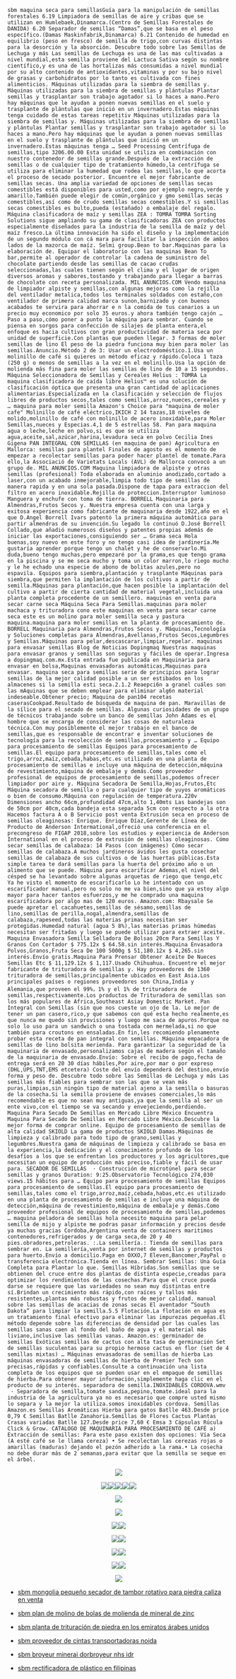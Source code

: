 
```
sbm maquina seca para semillasGuía para la manipulación de semillas forestales 6.19 Limpiadora de semillas de aire y cribas que se utilizan en Humlebaek,Dinamarca.(Centro de Semillas Forestales de DANIDA) 6.20 Separador de semillas “Damas”,que se basa en el peso específico.(Damas Maskinfabrik,Dinamarca) 6.21 Contenido de humedad en equilibrio (peso en fresco) de semilla de trigo,con curvas distintas para la desorción y la absorción. Descubre todo sobre las Semillas de Lechuga y más Las semillas de Lechuga es una de las mas cultivadas a nivel mundial,esta semilla proviene del Lactuca Sativa según su nombre científico,y es una de las hortalizas más consumidas a nivel mundial por su alto contenido de antioxidantes,vitaminas y por su bajo nivel de grasas y carbohidratos por lo tanto es cultivada con fines alimenticios. Máquinas utilizadas para la siembra de semillas y. Máquinas utilizadas para la siembra de semillas y plántulas Plantar semillas y trasplantar son trabajo agotador si lo haces a mano.Pero hay máquinas que le ayudan a ponen nuevas semillas en el suelo y trasplante de plántulas que inició en un invernadero.Estas máquinas tenga cuidado de estas tareas repetitiv Máquinas utilizadas para la siembra de semillas y. Máquinas utilizadas para la siembra de semillas y plántulas Plantar semillas y trasplantar son trabajo agotador si lo haces a mano.Pero hay máquinas que le ayudan a ponen nuevas semillas en el suelo y trasplante de plántulas que inició en un invernadero.Estas máquinas tenga … Seed Processing Centrífuga de semillas,tipo 3206.00.00 Esta unidad se utiliza en combinación con nuestro contenedor de semillas grande.Después de la extracción de semillas o de cualquier tipo de tratamiento húmedo,la centrífuga se utiliza para eliminar la humedad que rodea las semillas,lo que acorta el proceso de secado posterior. Encuentre el mejor fabricante de semillas secas. Una amplia variedad de opciones de semillas secas comestibles está disponibles para usted,como por ejemplo negro,verde y amarillo.También puede elegir de común,orgánico y gmo semillas secas comestibles,así como de crudo semillas secas comestibles.Y si semillas secas comestibles es bulto,pueda (estañado) o embalaje del regalo. Máquina clasificadora de maíz y semillas ZEA : TOMRA TOMRA Sorting Solutions sigue ampliando su gama de clasificadoras ZEA con productos especialmente diseñados para la industria de la semilla de maíz y del maíz fresco.La última innovación ha sido el diseño y la implementación de un segundo módulo con cá mara para facilitar la inspección de ambos lados de la mazorca de maíz. Selmi group.Bean to bar.Maquinas para la elaboración de. Equipar el laboratorio con las maquinas Bean To bar,permite al operador de controlar la cadena de suministro del chocolate partiendo desde las semillas de cacao crudas seleccionadas,las cuales tienen según el clima y el lugar de origen diversos aromas y sabores,tostando y trabajando para llegar a barras de chocolate con receta personalizada. MIL ANUNCIOS.COM Vendo maquina de limpiador alpiste y semillas,con algunas mejoras como la rejilla del ventilador metalica,todos los terminales soldados con estaño,con ventilador de primera calidad marca sunon,barnizado y con buenos acabados te servira para ahorrar e n la comida de tus canarios a un precio muy economico por solo 35 euros.y ahora también tengo cajón … Paso a paso,cómo poner a punto la máquina para sembrar. Cuando se piensa en sorgos para confección de silajes de planta entera,el enfoque es hacia cultivos con gran productividad de materia seca por unidad de superficie.Con plantas que pueden llegar. 3 formas de moler semillas de lino El peso de la piedra funciona muy bien para moler las semillas.Anuncio.Método 2 de 3: Usar un electrodoméstico.1.Usa un molinillo de café si quieres un método eficaz y rápido.Coloca 1 taza (250 g) o menos de semillas a la vez en el molinillo.Usa la opción de molienda más fina para moler las semillas de lino de 10 a 15 segundos. Máquina Seleccionadora de Semillas y Cereales Helius : TOMRA La maquina clasificadora de caída libre Helius™ es una solución de clasificación óptica que presenta una gran cantidad de aplicaciones alimentarias.Especializada en la clasificación y selección de flujos libres de productos secos,tales como semillas,arroz,nueces,cereales y … maquina para moler semilla Amazon's Choice para "maquina de moler cafe" Molinillo de café eléctrico,IKICH 2 14 tazas,18 niveles de molido,molinillo de café con molinillo de acero inoxidable,para Moler Semillas,nueces y Especias.4,1 de 5 estrellas 58. Pan para maquina agua o leche,leche en polvo,si es que se utiliza agua,aceite,sal,azúcar,harina,levadura seca en polvo Cecilia Ines Gigena PAN INTEGRAL CON SEMILLAS (en maquina de pan) Agricultura en Mallorca: semillas para plantel Finales de agosto es el momento de empezar a recolectar semillas para poder hacer plantel de tomate.Para ello,la Associació de Varietats Locals (AVL) de Mallorca convocó a un grupo de. MIL ANUNCIOS.COM Maquina limpiadora de alpiste y otras semillas (profesional) Toda elaborada en aluminio anodizado,cortado a laser,con un acabado inmejorable,limpia todo tipo de semillas de manera rapida y en una sola pasada.Dispone de tapa para extraccion del filtro en acero inoxidable.Rejilla de proteccion.Interruptor luminoso Manguera y enchufe con toma de tierra. BORRELL Maquinaria para Almendras,Frutos Secos y. Nuestra empresa cuenta con una larga y exitosa experiencia como fabricante de maquinaria desde 1922,año en el que D.Angel Borrell Ivars patentó la primera máquina automática para partir almendras de su invención.Su legado lo continuó D.José Borrell Collado,que añadió numerosos diseños y patentes propias además de iniciar las exportaciones,consiguiendo ser … Grama seca Hola buenas,soy nuevo en este foro y no tengo casi idea de jardinería.Me gustaría aprender porque tengo un chalet y he de conservarlo.Mi duda,bueno tengo muchas,pero empezaré por la grama,es que tengo grama en la piscina y se me seca mucho y toma un color marron,lo riego mucho y le he echado una especie de abono de bolitas azules,pero no espavila. Equipos para siembra,plantación y trasplante Máquinas para siembra,que permiten la implantación de los cultivos a partir de semilla.Máquinas para plantación,que hacen posible la implantación del cultivo a partir de cierta cantidad de material vegetal,incluida una planta completa procedente de un semillero. maquinas en venta para secar carne seca Máquina Seca Para Semillas.maquinas para moler machaca y trituradora cono este maquinas en venta para secar carne seca este es un molino para moler semilla seca y pastura maquina.maquina para moler semillas en la planta de procesamiento de. BORRELL Maquinaria para Almendras,Frutos Secos y. Máquinas,Tecnología y Soluciones completas para Almendras,Avellanas,Frutos Secos,Legumbres y Semillas.Máquinas para pelar,descascarar,limpiar,repelar. maquinas para envasar semillas Blog de Noticias Dopingmaq Nuestras maquinas para envasar granos y semillas son seguras y fáciles de operar.Ingresa a dopingmaq.com.mx.Esta entrada fue publicada en Maquinaria para envasar en bolsa,Maquinas envasadoras automáticas,Maquinas para envasar. maquina seca para semillas serie de principios para lograr semillas de la mejor calidad posible a un ser estibados en los almacenes si la semilla esti seca.2.1.2 Reaepci6n a granel cuáles son las mAquinas que se deben emplear para eliminar alg6n material indeseable.Obtener precio; Maquina de pan104 recetas caserasCookpad.Resultado de búsqueda de maquina de pan. Maravillas de la sílice para el secado de semillas. Algunas curiosidades de un grupo de técnicos trabajando sobre un banco de semillas John Adams es el hombre que se encarga de considerar las cosas de naturaleza técnica.Con muy posiblemente el mejor trabajo en el banco de semillas,que es responsable de encontrar e inventar soluciones de tecnología para la recolección de semillas,procesamiento y … Equipo para procesamiento de semillas Equipos para procesamiento de semillas.El equipo para procesamiento de semillas,tales como el trigo,arroz,maíz,cebada,habas,etc.es utilizado en una planta de procesamiento de semillas e incluye una máquina de detección,máquina de revestimiento,máquina de embalaje y demás.Como proveedor profesional de equipos de procesamiento de semillas,podemos ofrecer limpiador por aire y. Máquina Secadora De Semilla,Hojas,Frutos,Etc Máquina secadora de semilla o para cualquier tipo de yuyos aromáticos o bien de consumo.Máquina con regulación de temperatura.220v Dimensiones ancho 66cm,profundidad 47cm,alto 1,40mts Las bandejas son de 50cm por 40cm,cada bandeja esta separada 5cm con respecto a la otra Hacemos factura A o B Servicio post venta Extrusión seca en proceso de semillas oleaginosas: Enrique. Enrique Díaz,Gerente de Línea de Producto de Anderson Intermational,ofreció una conferencia en el precongreso de FIGAP 2018,sobre los estudios y experiencia de Anderson International en el proceso de extrusión de semillas oleaginosas. Cómo secar semillas de calabaza: 14 Pasos (con imágenes) Cómo secar semillas de calabaza.A muchos jardineros ávidos les gusta cosechar semillas de calabaza de sus cultivos o de las huertas públicas.Esta simple tarea te dará semillas para la huerta del próximo año o un alimento que se puede. Máquina para escarificar Ademas,el nivel del césped se ha levantado sobre algunas arquetas de riego que tengo,etc Ya he visto el momento de escarificarlo Lo he intentado con un escarificador manual,pero no solo no me va bien,sino que ya estoy algo mayor para hacer tantos esfuerzos,y me he comprado una maquina escarificadora por algo mas de 120 euros. Amazon.com: Rbaysale Se puede apretar el cacahuetes,semillas de sésamo,semillas de lino,semillas de perilla,nogal,almendra,semillas de calabaza,rapeseed,todas las materias primas necesitan ser protegidas.Humedad natural (agua 5 8%),las materias primas húmedas necesitan ser fritadas y luego se puede utilizar para extraer aceite. Maquina Envasadora Semilla Selladora De Bolsas 20cm Para Semillas Y Granos Con Cortador $ 775.12x $ 64.58.sin interés.Maquina Envasadora Polvos,Granos,Fruta Seca De 100 5000g $ 51,180.12x $ 4,265.sin interés.Envío gratis.Maquina Para Prensar Obtener Aceite De Nueces Semillas Etc $ 11,129.12x $ 1,117.Usado Chihuahua. Encuentre el mejor fabricante de trituradora de semillas y. Hay proveedores de 1360 trituradora de semillas,principalmente ubicados en East Asia.Los principales países o regiones proveedores son China,India y Alemania,que proveen el 99%，1% y el 1% de trituradora de semillas,respectivamente.Los productos de Trituradora de semillas son los más populares de Africa,Southeast Asiay Domestic Market. Pan Integral con Semillas (sin que nos cueste un ojo de la. Lo mejor de tener un pan casero,rico,y que sabemos con qué esta hecho realmente,es que nunca me quedo sin provisiones y luego me saca de apuros.Porque no solo lo uso para un sandwich o una tostada con mermelada,si no que también para croutons en ensaladas.En fin,les recomiendo plenamente probar esta receta de pan integral con semillas. Máquina empacadora de semillas de lino bolsita merienda. Para garantizar la seguridad de la maquinaria de envasado,personalizamos cajas de madera según el tamaño de la maquinaria de envasado.Envío: Sobre el recibo de pago,fecha de entrega será en 20 30 días hábiles,Por aire,por mar o por expreso (DHL,UPS,TNT,EMS etcetera) Coste del envío dependerá del destino,envío forma y peso de. Descubre todo sobre las Semillas de Lechuga y más Las semillas más fiables para sembrar son las que se vean más puras,limpias,sin ningún tipo de material ajeno a la semilla o basuras de la cosecha.Si la semilla proviene de envases comerciales,lo más recomendable es que no sean muy antiguas,ya que la semilla al ser un ente vivo,con el tiempo se va secando y envejeciendo,perdiendo. Maquina Para Secado De Semillas en Mercado Libre México Encuentra Maquina Para Secado De Semillas en Mercado Libre México.Descubre la mejor forma de comprar online. Equipo de procesamiento de semillas de alta calidad SKIOLD La gama de productos SKIOLD Damas.Máquinas de limpieza y calibrado para todo tipo de grano,semillas y legumbres.Nuestra gama de máquinas de limpieza y calibrado se basa en la experiencia,la dedicación y el conocimiento profundo de los desafíos a los que se enfrentan los productores y los agricultores,que necesitan un equipo de producción más preciso,fiable y fácil de usar para. SECADOR DE SEMILLAS  · Construcción de microtúnel para secar semillas y granos Duration: 9:25.Observatorio Tecnológico 274,030 views.15 hábitos para … Equipo para procesamiento de semillas Equipos para procesamiento de semillas.El equipo para procesamiento de semillas,tales como el trigo,arroz,maíz,cebada,habas,etc.es utilizado en una planta de procesamiento de semillas e incluye una máquina de detección,máquina de revestimiento,máquina de embalaje y demás.Como proveedor profesional de equipos de procesamiento de semillas,podemos … maquina peladora de semillas hola necesito maquina para pelar semilla de mijo y alpiste me podras pasar información y precios desde ya muchas gracias Cordoba,Argentina venta de containers maritimos contenedores,refrigerados y de carga seca,de 20 y 40 pies.obradores,petroleras. :.La semillería.: Tienda de semillas para sembrar en. La semillería,venta por internet de semillas y productos para huerto.Envío a domicilio.Paga en OXXO,7 Eleven,Bancomer,PayPal o transferencia electrónica.Tienda en línea. Sembrar Semillas: Una Guía Completa para Plantar lo que. Semillas Híbridas.Son semillas que se obtienen del cruce entre dos plantas de distinta especie,creadas para optimizar los rendimientos de las cosechas.Para que el cruce pueda darse se requiere que las variedades no sean muy distintas entre sí.Brindan un crecimiento más rápido,con raíces y tallos más resistentes,plantas más robustas y frutos de mejor calidad. manual sobre las semillas de acacias de zonas secas El aventador “South Dakota” para limpiar la semilla.5.5 Flotación.La flotación en agua es un tratamiento final efectivo para eliminar las impurezas pequeñas.El método depende sobre las diferencias de densidad por las cuales las semillas sanas caen al fondo del baño de agua y el material más liviano,inclusive las semillas vanas. Amazon.es: germinador de semillas Exóticas semillas de cactus con alta tasa de germinación Set de semillas suculentas para su propio hermoso cactus en flor (set de 4 semillas mixtas) … Máquinas envasadoras de semillas de hierba Las máquinas envasadoras de semillas de hierba de Premier Tech son precisas,rápidas y confiables.Consulte a continuación una lista completa de los equipos que se pueden usar en el empaque de semillas de hierba.Para obtener mayor información,simplemente haga clic en el producto de su interés. separadora de semilla.INOXIDABLES CORDOVA.wmv  · Separadora de semilla,tomate sandia,pepino,tomate.ideal para la industria de la agricultura ya no es necesario que compre usted mismo lo separa y la mejor la utiliza.somos inoxidables cordova. Semillas Amazon.es Semillas Aromáticas Hierba para gatos Batlle 463.Desde price 0,79 € Semillas Batlle Zanahoria.Semillas de Flores Cactus Plantas Crasas variadas Batlle 127.Desde price 7,60 € Emsa 3 Cápsulas Rúcula Click & Grow. CATALOGO DE MAQUINARIA PARA PROCESAMIENTO DE CAFÉ a) Extracción de semillas: Para este paso existen dos opciones: Vía Seca (A esté café se le llama cereza) • Se recolectan las cerezas rojas o amarillas (maduras) dejando el pezón adherido a la rama.• La cosecha no debe durar más de 2 semanas,para evitar que la semilla se seque en el árbol. 
```

<div align="center">

<a href="https://es-crusher.shibang-china.com/github&k=sbm+maquina+seca+para+semillas"><img src="https://static.shibang-china.com/es/crusher/logo.jpg"></a>

<a href="https://es-crusher.shibang-china.com/github&k=sbm+maquina+seca+para+semillas"><img src="https://static.shibang-china.com/es/crusher/index.jpg"></a><a href="https://es-crusher.shibang-china.com/material.htmlgithub&k=sbm+maquina+seca+para+semillas"><img src="https://static.shibang-china.com/es/crusher/material.jpg"></a><a href="https://es-crusher.shibang-china.com/application.htmlgithub&k=sbm+maquina+seca+para+semillas"><img src="https://static.shibang-china.com/es/crusher/application.jpg"></a><a href="https://es-crusher.shibang-china.com/aboutus.htmlgithub&k=sbm+maquina+seca+para+semillas"><img src="https://static.shibang-china.com/es/crusher/aboutus.jpg"></a><a href="https://es-crusher.shibang-china.com/contact.htmlgithub&k=sbm+maquina+seca+para+semillas"><img src="https://static.shibang-china.com/es/crusher/contact.jpg"></a>

<a href="https://es-crusher.shibang-china.com/github&k=sbm+maquina+seca+para+semillas"><img src="https://static.shibang-china.com/es/crusher/banner.jpg"></a>

<a href="https://swt.shibang-china.com/github&k=sbm+maquina+seca+para+semillas"><img src="https://static.shibang-china.com/es/crusher/text.jpg"></a>

<a href="https://swt.shibang-china.com/github&k=sbm+maquina+seca+para+semillas"><img src="https://static.shibang-china.com/es/crusher/chat.jpg"></a><a href="https://es-crusher.shibang-china.com/contact.htmlgithub&k=sbm+maquina+seca+para+semillas"><img src="https://static.shibang-china.com/es/crusher/message.jpg"></a>

<a href="https://es-crusher.shibang-china.com/products/pe.htmlgithub&k=sbm+maquina+seca+para+semillas"><img src="https://static.shibang-china.com/es/crusher/pe.jpg"></a><a href="https://es-crusher.shibang-china.com/products/pf.htmlgithub&k=sbm+maquina+seca+para+semillas"><img src="https://static.shibang-china.com/es/crusher/pf.jpg"></a>

<a href="https://es-crusher.shibang-china.com/products/hpt.htmlgithub&k=sbm+maquina+seca+para+semillas"><img src="https://static.shibang-china.com/es/crusher/hpt.jpg"></a><a href="https://es-crusher.shibang-china.com/products/vsi.htmlgithub&k=sbm+maquina+seca+para+semillas"><img src="https://static.shibang-china.com/es/crusher/vsi.jpg"></a>

<a href="https://es-crusher.shibang-china.com/products/klv.htmlgithub&k=sbm+maquina+seca+para+semillas"><img src="https://static.shibang-china.com/es/crusher/klv.jpg"></a><a href="https://es-crusher.shibang-china.com/products/portable.htmlgithub&k=sbm+maquina+seca+para+semillas"><img src="https://static.shibang-china.com/es/crusher/portable.jpg"></a>

<a href="https://swt.shibang-china.com/github&k=sbm+maquina+seca+para+semillas"><img src="https://static.shibang-china.com/es/crusher/case.jpg"></a>

</div>


* [sbm mongolia pequeño secador de tambor rotativo para piedra caliza en venta](sbm%20mongolia%20peque%C3%B1o%20secador%20de%20tambor%20rotativo%20para%20piedra%20caliza%20en%20venta.md)

* [sbm plan de molino de bolas de molienda de mineral de zinc](sbm%20plan%20de%20molino%20de%20bolas%20de%20molienda%20de%20mineral%20de%20zinc.md)

* [sbm planta de trituración de piedra en los emiratos árabes unidos](sbm%20planta%20de%20trituraci%C3%B3n%20de%20piedra%20en%20los%20emiratos%20%C3%A1rabes%20unidos.md)

* [sbm proveedor de cintas transportadoras noida](sbm%20proveedor%20de%20cintas%20transportadoras%20noida.md)

* [sbm broyeur minerai dorbroyeur nhs idr](sbm%20broyeur%20minerai%20dorbroyeur%20nhs%20idr.md)

* [sbm rectificadora de plástico en filipinas](sbm%20rectificadora%20de%20pl%C3%A1stico%20en%20filipinas.md)